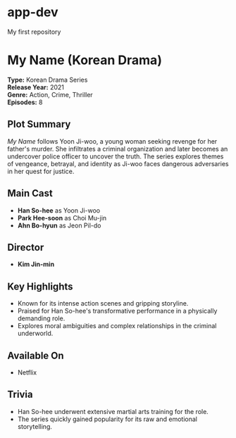 # app-dev
My first repository
# My Name (Korean Drama)

**Type:** Korean Drama Series  
**Release Year:** 2021  
**Genre:** Action, Crime, Thriller  
**Episodes:** 8  

## Plot Summary
*My Name* follows Yoon Ji-woo, a young woman seeking revenge for her father's murder. She infiltrates a criminal organization and later becomes an undercover police officer to uncover the truth. The series explores themes of vengeance, betrayal, and identity as Ji-woo faces dangerous adversaries in her quest for justice.

## Main Cast
- **Han So-hee** as Yoon Ji-woo  
- **Park Hee-soon** as Choi Mu-jin  
- **Ahn Bo-hyun** as Jeon Pil-do  

## Director
- **Kim Jin-min**

## Key Highlights
- Known for its intense action scenes and gripping storyline.  
- Praised for Han So-hee's transformative performance in a physically demanding role.  
- Explores moral ambiguities and complex relationships in the criminal underworld.

## Available On
- Netflix  

## Trivia
- Han So-hee underwent extensive martial arts training for the role.  
- The series quickly gained popularity for its raw and emotional storytelling.
